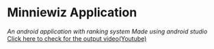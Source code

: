 # Minniewiz Application
*An android application with ranking system*
*Made using android studio*
[Click here to check for the output video(Youtube)](https://youtu.be/ixn_4dNYcsE)
